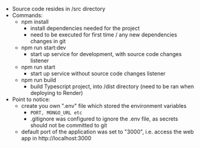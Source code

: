 - Source code resides in /src directory
- Commands:
  - npm install
    - install dependencies needed for the project
    - need to be executed for first time / any new dependencies changes in git
  - npm run start:dev
    - start up service for development, with source code changes listener
  - npm run start
    - start up service without source code changes listener
  - npm run build
    - build Typescript project, into /dist directory (need to be ran when deploying to Render)
- Point to notice:
  - create you own ".env" file which stored the environment variables
    - `PORT, MONGO_URL etc`
    - .gitignore was configured to ignore the .env file, as secrets should not be committed to git
  - default port of the application was set to "3000", i.e. access the web app in http://localhost:3000
